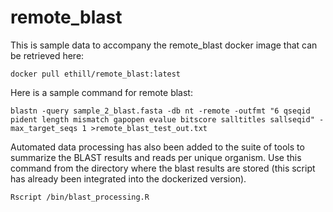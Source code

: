 # remote_blast
This is sample data to accompany the remote_blast docker image that can be retrieved here:
```
docker pull ethill/remote_blast:latest
```

Here is a sample command for remote blast:
```
blastn -query sample_2_blast.fasta -db nt -remote -outfmt "6 qseqid pident length mismatch gapopen evalue bitscore salltitles sallseqid" -max_target_seqs 1 >remote_blast_test_out.txt
```

Automated data processing has also been added to the suite of tools to summarize the BLAST results and reads per unique organism. Use this command from the directory where the blast results are stored (this script has already been integrated into the dockerized version).
```
Rscript /bin/blast_processing.R
```

